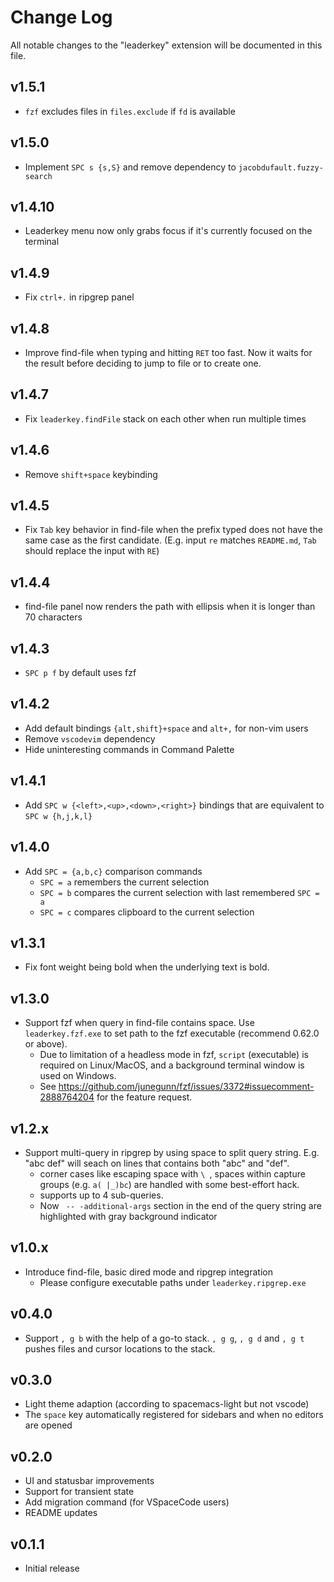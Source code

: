 # Change Log

All notable changes to the "leaderkey" extension will be documented in this
file.

## v1.5.1

- `fzf` excludes files in `files.exclude` if `fd` is available

## v1.5.0

- Implement `SPC s {s,S}` and remove dependency to `jacobdufault.fuzzy-search`

## v1.4.10

- Leaderkey menu now only grabs focus if it's currently focused on the terminal

## v1.4.9

- Fix `ctrl+.` in ripgrep panel

## v1.4.8

- Improve find-file when typing and hitting `RET` too fast. Now it waits for the result
  before deciding to jump to file or to create one.

## v1.4.7

- Fix `leaderkey.findFile` stack on each other when run multiple times

## v1.4.6

- Remove `shift+space` keybinding

## v1.4.5

- Fix `Tab` key behavior in find-file when the prefix typed does not have the same case as
  the first candidate. (E.g. input `re` matches `README.md`, `Tab` should replace the
  input with `RE`)

## v1.4.4

- find-file panel now renders the path with ellipsis when it is longer than 70 characters

## v1.4.3

- `SPC p f` by default uses fzf

## v1.4.2

- Add default bindings `{alt,shift}+space` and `alt+,` for non-vim users
- Remove `vscodevim` dependency
- Hide uninteresting commands in Command Palette

## v1.4.1

- Add `SPC w {<left>,<up>,<down>,<right>}` bindings that are equivalent to
  `SPC w {h,j,k,l}`

## v1.4.0

- Add `SPC = {a,b,c}` comparison commands
  - `SPC = a` remembers the current selection
  - `SPC = b` compares the current selection with last remembered `SPC = a`
  - `SPC = c` compares clipboard to the current selection

## v1.3.1

- Fix font weight being bold when the underlying text is bold.

## v1.3.0

- Support fzf when query in find-file contains space. Use `leaderkey.fzf.exe` to
  set path to the fzf executable (recommend 0.62.0 or above).
  - Due to limitation of a headless mode in fzf, `script` (executable) is
    required on Linux/MacOS, and a background terminal window is used on
    Windows.
  - See https://github.com/junegunn/fzf/issues/3372#issuecomment-2888764204 for
    the feature request.

## v1.2.x

- Support multi-query in ripgrep by using space to split query string. E.g. "abc
  def" will seach on lines that contains both "abc" and "def".
  - corner cases like escaping space with `\ `, spaces within capture groups
    (e.g. `a( |_)bc`) are handled with some best-effort hack.
  - supports up to 4 sub-queries.
  - Now ` -- -additional-args` section in the end of the query string are
    highlighted with gray background indicator

## v1.0.x

- Introduce find-file, basic dired mode and ripgrep integration
  - Please configure executable paths under `leaderkey.ripgrep.exe`

## v0.4.0

- Support `, g b` with the help of a go-to stack. `, g g`, `, g d` and `, g t` pushes files and cursor locations to the stack.

## v0.3.0

- Light theme adaption (according to spacemacs-light but not vscode)
- The `space` key automatically registered for sidebars and when no editors are opened

## v0.2.0

- UI and statusbar improvements
- Support for transient state
- Add migration command (for VSpaceCode users)
- README updates

## v0.1.1

- Initial release
